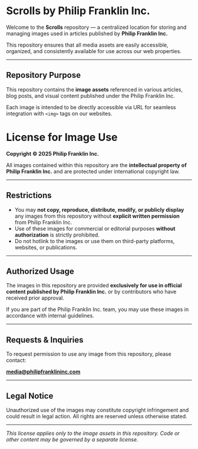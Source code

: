 # Scrolls by Philip Franklin Inc.

Welcome to the **Scrolls** repository — a centralized location for storing and managing images used in articles published by **Philip Franklin Inc.**

This repository ensures that all media assets are easily accessible, organized, and consistently available for use across our web properties.

---

## Repository Purpose

This repository contains the **image assets** referenced in various articles, blog posts, and visual content published under the Philip Franklin Inc.

Each image is intended to be directly accessible via URL for seamless integration with `<img>` tags on our websites.

# License for Image Use

**Copyright © 2025 Philip Franklin Inc.**

All images contained within this repository are the **intellectual property of Philip Franklin Inc.** and are protected under international copyright law.

---

## Restrictions

- You may **not copy, reproduce, distribute, modify, or publicly display** any images from this repository without **explicit written permission** from Philip Franklin Inc.
- Use of these images for commercial or editorial purposes **without authorization** is strictly prohibited.
- Do not hotlink to the images or use them on third-party platforms, websites, or publications.

---

## Authorized Usage

The images in this repository are provided **exclusively for use in official content published by Philip Franklin Inc.** or by contributors who have received prior approval.

If you are part of the Philip Franklin Inc. team, you may use these images in accordance with internal guidelines.

---

## Requests & Inquiries

To request permission to use any image from this repository, please contact:

**media@philipfranklininc.com**

---

## Legal Notice

Unauthorized use of the images may constitute copyright infringement and could result in legal action. All rights are reserved unless otherwise stated.

---

*This license applies only to the image assets in this repository. Code or other content may be governed by a separate license.*
